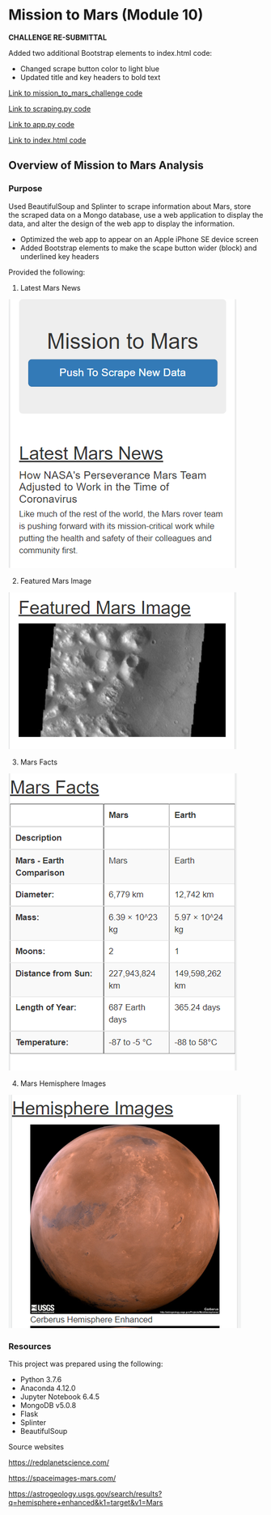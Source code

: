 # Mission to Mars (Module 10)

**CHALLENGE RE-SUBMITTAL**

Added two additional Bootstrap elements to index.html code:
* Changed scrape button color to light blue
* Updated title and key headers to bold text

[Link to mission_to_mars_challenge code](mission_to_mars_challenge2.ipynb)

[Link to scraping.py code](apps/scraping.py)

[Link to app.py code](apps/app.py)

[Link to index.html code](apps/templates/index.html)

## Overview of Mission to Mars Analysis

### Purpose
Used BeautifulSoup and Splinter to scrape information about Mars, store the scraped data on a Mongo database, use a web application to display the data, and alter the design of the web app to display the information.
* Optimized the web app to appear on an Apple iPhone SE device screen
* Added Bootstrap elements to make the scape button wider (block) and underlined key headers

Provided the following:

1. Latest Mars News

![Mars News section](mars_news.PNG)

2. Featured Mars Image

![Mars Image section](mars_image.PNG)

3. Mars Facts

![Mars Facts section](mars_table.PNG)

4. Mars Hemisphere Images

![Mars Hemispheres section](mars_hemisphere.PNG)


### Resources

This project was prepared using the following:
* Python 3.7.6
* Anaconda 4.12.0
* Jupyter Notebook 6.4.5
* MongoDB v5.0.8
* Flask
* Splinter
* BeautifulSoup

Source websites

https://redplanetscience.com/

https://spaceimages-mars.com/

https://astrogeology.usgs.gov/search/results?q=hemisphere+enhanced&k1=target&v1=Mars
